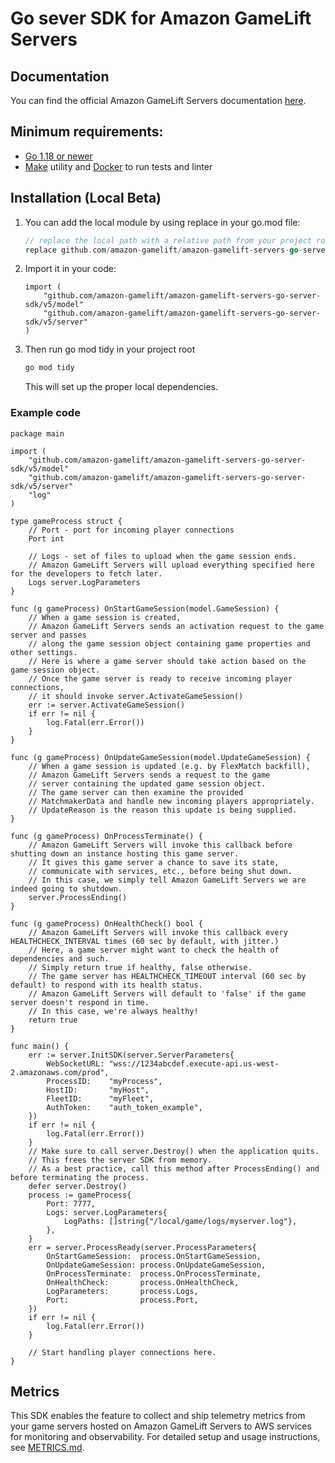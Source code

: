# Go sever SDK for Amazon GameLift Servers

## Documentation
You can find the official Amazon GameLift Servers documentation [here](https://docs.aws.amazon.com/gamelift/).

## Minimum requirements:
 * [Go 1.18 or newer](https://golang.org/dl/)
 * [Make](https://www.gnu.org/software/make/) utility and [Docker](https://www.docker.com/) to run tests and linter

## Installation (Local Beta)
 1. You can add the local module by using replace in your go.mod file:
    ```go
    // replace the local path with a relative path from your project root to where you unpacked the SDK 
    replace github.com/amazon-gamelift/amazon-gamelift-servers-go-server-sdk/v5 => ../path/to/amazon-gamelift-servers-go-server-sdk
    ```
 2. Import it in your code:
	```golang
    import (
	    "github.com/amazon-gamelift/amazon-gamelift-servers-go-server-sdk/v5/model"
	    "github.com/amazon-gamelift/amazon-gamelift-servers-go-server-sdk/v5/server"
    )
    ```
 3. Then run go mod tidy in your project root
    ```sh
    go mod tidy
    ```
    This will set up the proper local dependencies.

### Example code
```golang
package main

import (
	"github.com/amazon-gamelift/amazon-gamelift-servers-go-server-sdk/v5/model"
	"github.com/amazon-gamelift/amazon-gamelift-servers-go-server-sdk/v5/server"
	"log"
)

type gameProcess struct {
	// Port - port for incoming player connections
	Port int

	// Logs - set of files to upload when the game session ends.
	// Amazon GameLift Servers will upload everything specified here for the developers to fetch later.
	Logs server.LogParameters
}

func (g gameProcess) OnStartGameSession(model.GameSession) {
	// When a game session is created,
	// Amazon GameLift Servers sends an activation request to the game server and passes
	// along the game session object containing game properties and other settings.
	// Here is where a game server should take action based on the game session object.
	// Once the game server is ready to receive incoming player connections,
	// it should invoke server.ActivateGameSession()
	err := server.ActivateGameSession()
	if err != nil {
		log.Fatal(err.Error())
	}
}

func (g gameProcess) OnUpdateGameSession(model.UpdateGameSession) {
	// When a game session is updated (e.g. by FlexMatch backfill),
	// Amazon GameLift Servers sends a request to the game
	// server containing the updated game session object.
	// The game server can then examine the provided
	// MatchmakerData and handle new incoming players appropriately.
	// UpdateReason is the reason this update is being supplied.
}

func (g gameProcess) OnProcessTerminate() {
	// Amazon GameLift Servers will invoke this callback before shutting down an instance hosting this game server.
	// It gives this game server a chance to save its state,
	// communicate with services, etc., before being shut down.
	// In this case, we simply tell Amazon GameLift Servers we are indeed going to shutdown.
	server.ProcessEnding()
}

func (g gameProcess) OnHealthCheck() bool {
	// Amazon GameLift Servers will invoke this callback every HEALTHCHECK_INTERVAL times (60 sec by default, with jitter.)
	// Here, a game server might want to check the health of dependencies and such.
	// Simply return true if healthy, false otherwise.
	// The game server has HEALTHCHECK_TIMEOUT interval (60 sec by default) to respond with its health status.
	// Amazon GameLift Servers will default to 'false' if the game server doesn't respond in time.
	// In this case, we're always healthy!
	return true
}

func main() {
	err := server.InitSDK(server.ServerParameters{
		WebSocketURL: "wss://1234abcdef.execute-api.us-west-2.amazonaws.com/prod",
		ProcessID:    "myProcess",
		HostID:       "myHost",
		FleetID:      "myFleet",
		AuthToken:    "auth_token_example",
	})
	if err != nil {
		log.Fatal(err.Error())
	}
	// Make sure to call server.Destroy() when the application quits.
	// This frees the server SDK from memory.
	// As a best practice, call this method after ProcessEnding() and before terminating the process.
	defer server.Destroy()
	process := gameProcess{
		Port: 7777,
		Logs: server.LogParameters{
			LogPaths: []string{"/local/game/logs/myserver.log"},
		},
	}
	err = server.ProcessReady(server.ProcessParameters{
		OnStartGameSession:  process.OnStartGameSession,
		OnUpdateGameSession: process.OnUpdateGameSession,
		OnProcessTerminate:  process.OnProcessTerminate,
		OnHealthCheck:       process.OnHealthCheck,
		LogParameters:       process.Logs,
		Port:                process.Port,
	})
	if err != nil {
		log.Fatal(err.Error())
	}

	// Start handling player connections here.
}
```

## Metrics

This SDK enables the feature to collect and ship telemetry metrics from your game servers hosted on Amazon GameLift Servers to
AWS services for monitoring and observability. For detailed setup and usage instructions, see [METRICS.md](./telemetry-metrics/METRICS.md).
